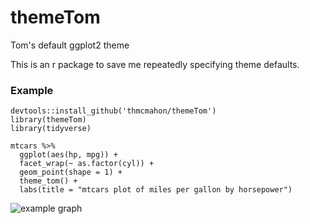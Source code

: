 # themeTom
Tom's default ggplot2 theme

This is an r package to save me repeatedly specifying theme defaults.

### Example

```{r}
devtools::install_github('thmcmahon/themeTom')
library(themeTom)
library(tidyverse)

mtcars %>%
  ggplot(aes(hp, mpg)) +
  facet_wrap(~ as.factor(cyl)) +
  geom_point(shape = 1) +
  theme_tom() +
  labs(title = "mtcars plot of miles per gallon by horsepower")
```
![example graph](http://i.imgur.com/DmOTsJB.png)
